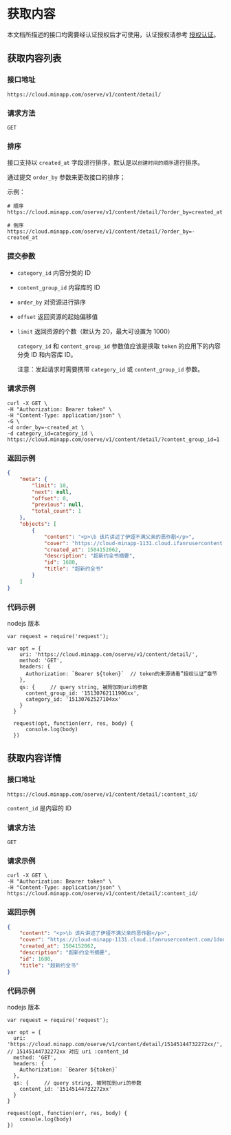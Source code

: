 # 获取内容

本文档所描述的接口均需要经认证授权后才可使用，认证授权请参考 [授权认证](./authentication.md)。

## 获取内容列表

### 接口地址

`https://cloud.minapp.com/oserve/v1/content/detail/`

### 请求方法

`GET`

### 排序

接口支持以 `created_at` 字段进行排序，默认是以`创建时间的顺序`进行排序。

通过提交 `order_by` 参数来更改接口的排序；

示例：

```
# 顺序
https://cloud.minapp.com/oserve/v1/content/detail/?order_by=created_at

# 倒序
https://cloud.minapp.com/oserve/v1/content/detail/?order_by=-created_at
```

### 提交参数

- `category_id` 内容分类的 ID
- `content_group_id` 内容库的 ID
- `order_by` 对资源进行排序
- `offset` 返回资源的起始偏移值
- `limit` 返回资源的个数（默认为 20，最大可设置为 1000）

  `category_id` 和 `content_group_id` 参数值应该是换取 `token` 的应用下的内容分类 ID 和内容库 ID。

  注意：发起请求时需要携带 `category_id` 或 `content_group_id` 参数。

### 请求示例

```
curl -X GET \
-H "Authorization: Bearer token" \
-H "Content-Type: application/json" \
-G \
-d order_by=-created_at \
-d category_id=category_id \
https://cloud.minapp.com/oserve/v1/content/detail/?content_group_id=1
```

### 返回示例

```json
{
    "meta": {
        "limit": 10,
        "next": null,
        "offset": 0,
        "previous": null,
        "total_count": 1
    },
    "objects": [
        {
            "content": "<p>\b 该片讲述了伊娅不满父亲的恶作剧</p>",
            "cover": "https://cloud-minapp-1131.cloud.ifanrusercontent.com/1donykIpnuvcRiAX.jpg",
            "created_at": 1504152062,
            "description": "超新约全书摘要",
            "id": 1680,
            "title": "超新约全书"
        }
    ]
}
```

### 代码示例

nodejs 版本

```
var request = require('request');

var opt = {
    uri: 'https://cloud.minapp.com/oserve/v1/content/detail/',
    method: 'GET',
    headers: {
      Authorization: `Bearer ${token}`  // token的来源请看”授权认证”章节
    },
    qs: {     // query string, 被附加到uri的参数
      content_group_id: '15130762111906xx',
      category_id: '15130762527104xx'
    }
  }
  
  request(opt, function(err, res, body) {
      console.log(body)
  })
```

## 获取内容详情

### 接口地址

`https://cloud.minapp.com/oserve/v1/content/detail/:content_id/`

`content_id` 是内容的 ID

### 请求方法

`GET`

### 请求示例

```
curl -X GET \
-H "Authorization: Bearer token" \
-H "Content-Type: application/json" \
https://cloud.minapp.com/oserve/v1/content/detail/:content_id/
```

### 返回示例

```json
{
    "content": "<p>\b 该片讲述了伊娅不满父亲的恶作剧</p>",
    "cover": "https://cloud-minapp-1131.cloud.ifanrusercontent.com/1donykIpnuvcRiAX.jpg",
    "created_at": 1504152062,
    "description": "超新约全书摘要",
    "id": 1680,
    "title": "超新约全书"
}
```

### 代码示例

nodejs 版本

```
var request = require('request');

var opt = {
  uri: 'https://cloud.minapp.com/oserve/v1/content/detail/15145144732272xx/', // 15145144732272xx 对应 uri :content_id
  method: 'GET',
  headers: {
    Authorization: `Bearer ${token}`
  },
  qs: {     // query string, 被附加到uri的参数
    content_id: '15145144732272xx'
  }
}

request(opt, function(err, res, body) {
    console.log(body)
})
```

